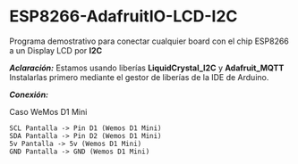 # ESP8266-AdafruitIO-LCD-I2C
Programa demostrativo para conectar cualquier board con el chip ESP8266 a un Display LCD por **I2C**

***Aclaración:***
Estamos usando liberías **LiquidCrystal_I2C** y **Adafruit_MQTT**
Instalarlas primero mediante el gestor de liberías de la IDE de Arduino.

***Conexión:***

Caso WeMos D1 Mini
```
SCL Pantalla -> Pin D1 (Wemos D1 Mini)
SDA Pantalla -> Pin D2 (Wemos D1 Mini)
5v Pantalla -> 5v (Wemos D1 Mini)
GND Pantalla -> GND (Wemos D1 Mini)
```
